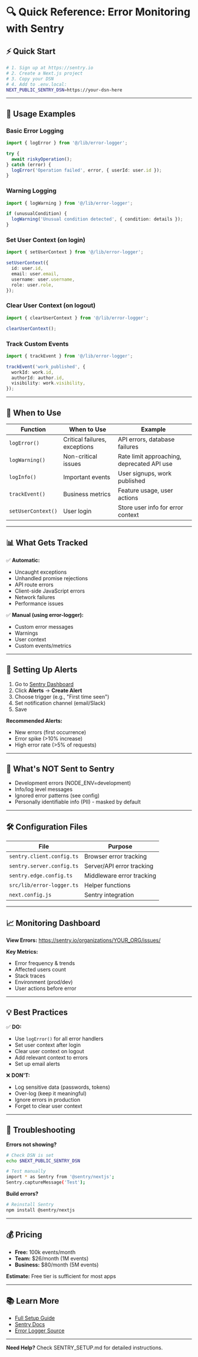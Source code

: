 # 🔍 Quick Reference: Error Monitoring with Sentry

## ⚡ Quick Start

```bash
# 1. Sign up at https://sentry.io
# 2. Create a Next.js project
# 3. Copy your DSN
# 4. Add to .env.local:
NEXT_PUBLIC_SENTRY_DSN=https://your-dsn-here
```

---

## 📝 Usage Examples

### Basic Error Logging

```typescript
import { logError } from '@/lib/error-logger';

try {
  await riskyOperation();
} catch (error) {
  logError('Operation failed', error, { userId: user.id });
}
```

### Warning Logging

```typescript
import { logWarning } from '@/lib/error-logger';

if (unusualCondition) {
  logWarning('Unusual condition detected', { condition: details });
}
```

### Set User Context (on login)

```typescript
import { setUserContext } from '@/lib/error-logger';

setUserContext({
  id: user.id,
  email: user.email,
  username: user.username,
  role: user.role,
});
```

### Clear User Context (on logout)

```typescript
import { clearUserContext } from '@/lib/error-logger';

clearUserContext();
```

### Track Custom Events

```typescript
import { trackEvent } from '@/lib/error-logger';

trackEvent('work_published', {
  workId: work.id,
  authorId: author.id,
  visibility: work.visibility,
});
```

---

## 🎯 When to Use

| Function | When to Use | Example |
|----------|-------------|---------|
| `logError()` | Critical failures, exceptions | API errors, database failures |
| `logWarning()` | Non-critical issues | Rate limit approaching, deprecated API use |
| `logInfo()` | Important events | User signups, work published |
| `trackEvent()` | Business metrics | Feature usage, user actions |
| `setUserContext()` | User login | Store user info for error context |

---

## 📊 What Gets Tracked

✅ **Automatic:**
- Uncaught exceptions
- Unhandled promise rejections
- API route errors
- Client-side JavaScript errors
- Network failures
- Performance issues

✅ **Manual (using error-logger):**
- Custom error messages
- Warnings
- User context
- Custom events/metrics

---

## 🔔 Setting Up Alerts

1. Go to [Sentry Dashboard](https://sentry.io)
2. Click **Alerts** → **Create Alert**
3. Choose trigger (e.g., "First time seen")
4. Set notification channel (email/Slack)
5. Save

**Recommended Alerts:**
- New errors (first occurrence)
- Error spike (>10% increase)
- High error rate (>5% of requests)

---

## 🚫 What's NOT Sent to Sentry

- Development errors (NODE_ENV=development)
- Info/log level messages
- Ignored error patterns (see config)
- Personally identifiable info (PII) - masked by default

---

## 🛠️ Configuration Files

| File | Purpose |
|------|---------|
| `sentry.client.config.ts` | Browser error tracking |
| `sentry.server.config.ts` | Server/API error tracking |
| `sentry.edge.config.ts` | Middleware error tracking |
| `src/lib/error-logger.ts` | Helper functions |
| `next.config.js` | Sentry integration |

---

## 📈 Monitoring Dashboard

**View Errors:** https://sentry.io/organizations/YOUR_ORG/issues/

**Key Metrics:**
- Error frequency & trends
- Affected users count
- Stack traces
- Environment (prod/dev)
- User actions before error

---

## 💡 Best Practices

✅ **DO:**
- Use `logError()` for all error handlers
- Set user context after login
- Clear user context on logout
- Add relevant context to errors
- Set up email alerts

❌ **DON'T:**
- Log sensitive data (passwords, tokens)
- Over-log (keep it meaningful)
- Ignore errors in production
- Forget to clear user context

---

## 🔧 Troubleshooting

**Errors not showing?**
```bash
# Check DSN is set
echo $NEXT_PUBLIC_SENTRY_DSN

# Test manually
import * as Sentry from '@sentry/nextjs';
Sentry.captureMessage('Test');
```

**Build errors?**
```bash
# Reinstall Sentry
npm install @sentry/nextjs
```

---

## 💰 Pricing

- **Free:** 100k events/month
- **Team:** $26/month (1M events)
- **Business:** $80/month (5M events)

**Estimate:** Free tier is sufficient for most apps

---

## 📚 Learn More

- [Full Setup Guide](./SENTRY_SETUP.md)
- [Sentry Docs](https://docs.sentry.io/platforms/javascript/guides/nextjs/)
- [Error Logger Source](./src/lib/error-logger.ts)

---

**Need Help?** Check SENTRY_SETUP.md for detailed instructions.
